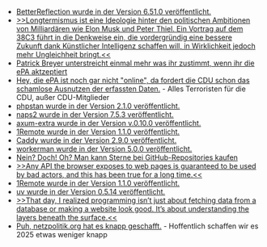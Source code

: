 * [BetterReflection wurde in der Version 6.51.0 veröffentlicht.](https://github.com/Roave/BetterReflection/releases/tag/6.51.0)
* [>>Longtermismus ist eine Ideologie hinter den politischen Ambitionen von Milliardären wie Elon Musk und Peter Thiel. Ein Vortrag auf dem 38C3 führt in die Denkweise ein, die vordergründig eine bessere Zukunft dank Künstlicher Intelligenz schaffen will, in Wirklichkeit jedoch mehr Ungleichheit bringt.<<](https://netzpolitik.org/2024/longtermismus-die-ki-religion-der-tech-barone/)
* [Patrick Breyer unterstreicht einmal mehr was ihr zustimmt, wenn ihr die ePA aktzeptiert](https://www.patrick-breyer.de/soll-ich-der-elektronischen-patientenakte-widersprechen-und-wie-geht-das/)
* [Hey, die ePA ist noch gar nicht "online", da fordert die CDU schon das schamlose Ausnutzen der erfassten Daten.](https://blog.fefe.de/?ts=998de635) - Alles Terroristen für die CDU, außer CDU-Mitglieder
* [phpstan wurde in der Version 2.1.0 veröffentlicht.](https://github.com/phpstan/phpstan/releases/tag/2.1.0)
* [naps2 wurde in der Version 7.5.3 veröffentlicht.](https://github.com/cyanfish/naps2/releases/tag/v7.5.3)
* [axum-extra wurde in der Version v.0.10.0 veröffentlicht.](https://github.com/tokio-rs/axum/releases/tag/axum-extra-v0.10.0)
* [1Remote wurde in der Version 1.1.0 veröffentlicht.](https://github.com/1Remote/1Remote/releases/tag/1.1.0)
* [Caddy wurde in der Version 2.9.0 veröffentlicht.](https://github.com/caddyserver/caddy/releases/tag/v2.9.0)
* [workerman wurde in der Version 5.0.0 veröffentlicht.](https://github.com/walkor/workerman/releases/tag/v5.0.0)
* [Nein? Doch! Oh? Man kann Sterne bei GitHub-Repositories kaufen](https://www.bleepingcomputer.com/news/security/over-31-million-fake-stars-on-github-projects-used-to-boost-rankings/)
* [>>Any API the browser exposes to web pages is guaranteed to be used by bad actors, and this has been true for a long time.<<](https://utcc.utoronto.ca/~cks/space/blog/web/ModernWebWhyNoNiceThings)
* [1Remote wurde in der Version 1.1.0 veröffentlicht.](https://github.com/1Remote/1Remote/releases/tag/1.1.0)
* [uv wurde in der Version 0.5.14 veröffentlicht.](https://github.com/astral-sh/uv/releases/tag/0.5.14)
* [>>That day, I realized programming isn’t just about fetching data from a database or making a website look good. It’s about understanding the layers beneath the surface.<<](https://www.freecodecamp.org/news/how-to-make-learning-to-code-easier-by-focusing-on-the-fundamentals/)
* [Puh, netzpolitik.org hat es knapp geschafft.](https://netzpolitik.org/2025/spendenaktion-wir-danken-euch-von-ganzem-herzen/) - Hoffentlich schaffen wir es 2025 etwas weniger knapp
